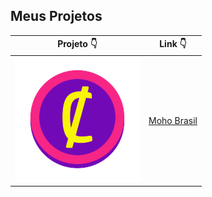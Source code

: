 ## Meus Projetos

Projeto 👇 | Link 👇
------------ | -------------
![MohoBrasil](/images/cryptoc.png) | [Moho Brasil](https://devsaylas.github.io/moho)
